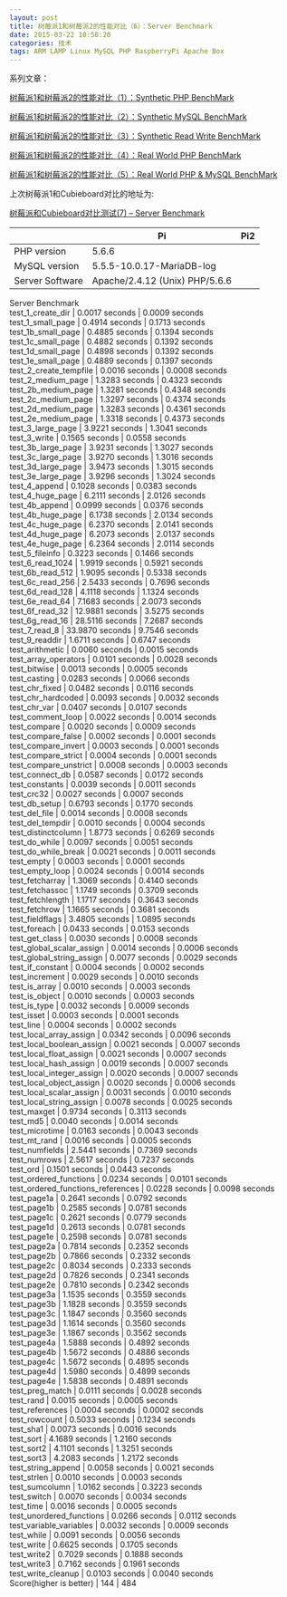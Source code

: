 ```yaml
---
layout: post
title: 树莓派1和树莓派2的性能对比（6）：Server Benchmark
date: 2015-03-22 10:58:20
categories: 技术
tags: ARM LAMP Linux MySQL PHP RaspberryPi Apache Box
---
```

系列文章：  
  
[树莓派1和树莓派2的性能对比（1）：Synthetic PHP BenchMark](http://just4fun.cn/2015/03/22/benchmark-between-rpi-and-rpi2-1-synthetic-php-benchmark.html)

[树莓派1和树莓派2的性能对比（2）：Synthetic MySQL BenchMark](http://just4fun.cn/2015/03/22/benchmark-between-rpi-and-rpi2-2-synthetic-mysql-benchmark.html)

[树莓派1和树莓派2的性能对比（3）：Synthetic Read Write BenchMark](http://just4fun.cn/2015/03/22/benchmark-between-rpi-and-rpi2-3-synthetic-read-write-benchmark.html)

[树莓派1和树莓派2的性能对比（4）：Real World PHP BenchMark](http://just4fun.cn/2015/03/22/benchmark-between-rpi-and-rpi2-4-real-world-php-benchmark.html)

[树莓派1和树莓派2的性能对比（5）：Real World PHP & MySQL BenchMark](http://just4fun.cn/2015/03/22/benchmark-between-rpi-and-rpi2-5-real-world-php-and-mysql-benchmark.html)

上次树莓派1和Cubieboard对比的地址为:

[树莓派和Cubieboard对比测试(7) – Server Benchmark](http://just4fun.cn/?p=613)

|  | Pi | Pi2  |
|---|---|---|  
PHP version | 5.6.6  
MySQL version | 5.5.5-10.0.17-MariaDB-log  
Server Software | Apache/2.4.12 (Unix) PHP/5.6.6  
Server Benchmark  
test_1_create_dir | 0.0017 seconds | 0.0009 seconds  
test_1_small_page | 0.4914 seconds | 0.1713 seconds  
test_1b_small_page | 0.4885 seconds | 0.1394 seconds  
test_1c_small_page | 0.4882 seconds | 0.1392 seconds  
test_1d_small_page | 0.4898 seconds | 0.1392 seconds  
test_1e_small_page | 0.4889 seconds | 0.1397 seconds  
test_2_create_tempfile | 0.0016 seconds | 0.0008 seconds  
test_2_medium_page | 1.3283 seconds | 0.4323 seconds  
test_2b_medium_page | 1.3281 seconds | 0.4348 seconds  
test_2c_medium_page | 1.3297 seconds | 0.4374 seconds  
test_2d_medium_page | 1.3283 seconds | 0.4361 seconds  
test_2e_medium_page | 1.3318 seconds | 0.4373 seconds  
test_3_large_page | 3.9221 seconds | 1.3041 seconds  
test_3_write | 0.1565 seconds | 0.0558 seconds  
test_3b_large_page | 3.9231 seconds | 1.3027 seconds  
test_3c_large_page | 3.9270 seconds | 1.3016 seconds  
test_3d_large_page | 3.9473 seconds | 1.3015 seconds  
test_3e_large_page | 3.9296 seconds | 1.3024 seconds  
test_4_append | 0.1028 seconds | 0.0383 seconds  
test_4_huge_page | 6.2111 seconds | 2.0126 seconds  
test_4b_append | 0.0999 seconds | 0.0376 seconds  
test_4b_huge_page | 6.1738 seconds | 2.0134 seconds  
test_4c_huge_page | 6.2370 seconds | 2.0141 seconds  
test_4d_huge_page | 6.2073 seconds | 2.0137 seconds  
test_4e_huge_page | 6.2364 seconds | 2.0114 seconds  
test_5_fileinfo | 0.3223 seconds | 0.1466 seconds  
test_6_read_1024 | 1.9919 seconds | 0.5921 seconds  
test_6b_read_512 | 1.9095 seconds | 0.5338 seconds  
test_6c_read_256 | 2.5433 seconds | 0.7696 seconds  
test_6d_read_128 | 4.1118 seconds | 1.1324 seconds  
test_6e_read_64 | 7.1683 seconds | 2.0073 seconds  
test_6f_read_32 | 12.9881 seconds | 3.5275 seconds  
test_6g_read_16 | 28.5116 seconds | 7.2687 seconds  
test_7_read_8 | 33.9870 seconds | 9.7546 seconds  
test_9_readdir | 1.6711 seconds | 0.6747 seconds  
test_arithmetic | 0.0060 seconds | 0.0015 seconds  
test_array_operators | 0.0101 seconds | 0.0028 seconds  
test_bitwise | 0.0013 seconds | 0.0005 seconds  
test_casting | 0.0283 seconds | 0.0066 seconds  
test_chr_fixed | 0.0482 seconds | 0.0116 seconds  
test_chr_hardcoded | 0.0093 seconds | 0.0032 seconds  
test_chr_var | 0.0407 seconds | 0.0107 seconds  
test_comment_loop | 0.0022 seconds | 0.0014 seconds  
test_compare | 0.0020 seconds | 0.0009 seconds  
test_compare_false | 0.0002 seconds | 0.0001 seconds  
test_compare_invert | 0.0003 seconds | 0.0001 seconds  
test_compare_strict | 0.0004 seconds | 0.0001 seconds  
test_compare_unstrict | 0.0008 seconds | 0.0003 seconds  
test_connect_db | 0.0587 seconds | 0.0172 seconds  
test_constants | 0.0039 seconds | 0.0011 seconds  
test_crc32 | 0.0027 seconds | 0.0007 seconds  
test_db_setup | 0.6793 seconds | 0.1770 seconds  
test_del_file | 0.0014 seconds | 0.0008 seconds  
test_del_tempdir | 0.0010 seconds | 0.0004 seconds  
test_distinctcolumn | 1.8773 seconds | 0.6269 seconds  
test_do_while | 0.0097 seconds | 0.0051 seconds  
test_do_while_break | 0.0021 seconds | 0.0011 seconds  
test_empty | 0.0003 seconds | 0.0001 seconds  
test_empty_loop | 0.0024 seconds | 0.0014 seconds  
test_fetcharray | 1.3069 seconds | 0.4140 seconds  
test_fetchassoc | 1.1749 seconds | 0.3709 seconds  
test_fetchlength | 1.1717 seconds | 0.3643 seconds  
test_fetchrow | 1.1665 seconds | 0.3681 seconds  
test_fieldflags | 3.4805 seconds | 1.0895 seconds  
test_foreach | 0.0433 seconds | 0.0153 seconds  
test_get_class | 0.0030 seconds | 0.0008 seconds  
test_global_scalar_assign | 0.0014 seconds | 0.0006 seconds  
test_global_string_assign | 0.0077 seconds | 0.0029 seconds  
test_if_constant | 0.0004 seconds | 0.0002 seconds  
test_increment | 0.0029 seconds | 0.0010 seconds  
test_is_array | 0.0010 seconds | 0.0003 seconds  
test_is_object | 0.0010 seconds | 0.0003 seconds  
test_is_type | 0.0032 seconds | 0.0009 seconds  
test_isset | 0.0003 seconds | 0.0001 seconds  
test_line | 0.0004 seconds | 0.0002 seconds  
test_local_array_assign | 0.0342 seconds | 0.0096 seconds  
test_local_boolean_assign | 0.0021 seconds | 0.0007 seconds  
test_local_float_assign | 0.0021 seconds | 0.0007 seconds  
test_local_hash_assign | 0.0019 seconds | 0.0007 seconds  
test_local_integer_assign | 0.0020 seconds | 0.0007 seconds  
test_local_object_assign | 0.0020 seconds | 0.0006 seconds  
test_local_scalar_assign | 0.0031 seconds | 0.0010 seconds  
test_local_string_assign | 0.0078 seconds | 0.0025 seconds  
test_maxget | 0.9734 seconds | 0.3113 seconds  
test_md5 | 0.0040 seconds | 0.0014 seconds  
test_microtime | 0.0163 seconds | 0.0043 seconds  
test_mt_rand | 0.0016 seconds | 0.0005 seconds  
test_numfields | 2.5441 seconds | 0.7369 seconds  
test_numrows | 2.5617 seconds | 0.7237 seconds  
test_ord | 0.1501 seconds | 0.0443 seconds  
test_ordered_functions | 0.0234 seconds | 0.0101 seconds  
test_ordered_functions_references | 0.0228 seconds | 0.0098 seconds  
test_page1a | 0.2641 seconds | 0.0792 seconds  
test_page1b | 0.2585 seconds | 0.0781 seconds  
test_page1c | 0.2621 seconds | 0.0779 seconds  
test_page1d | 0.2613 seconds | 0.0781 seconds  
test_page1e | 0.2598 seconds | 0.0781 seconds  
test_page2a | 0.7814 seconds | 0.2352 seconds  
test_page2b | 0.7866 seconds | 0.2332 seconds  
test_page2c | 0.8034 seconds | 0.2333 seconds  
test_page2d | 0.7826 seconds | 0.2341 seconds  
test_page2e | 0.7810 seconds | 0.2342 seconds  
test_page3a | 1.1535 seconds | 0.3559 seconds  
test_page3b | 1.1828 seconds | 0.3559 seconds  
test_page3c | 1.1847 seconds | 0.3560 seconds  
test_page3d | 1.1614 seconds | 0.3560 seconds  
test_page3e | 1.1867 seconds | 0.3562 seconds  
test_page4a | 1.5888 seconds | 0.4892 seconds  
test_page4b | 1.5672 seconds | 0.4886 seconds  
test_page4c | 1.5672 seconds | 0.4895 seconds  
test_page4d | 1.5980 seconds | 0.4899 seconds  
test_page4e | 1.5838 seconds | 0.4891 seconds  
test_preg_match | 0.0111 seconds | 0.0028 seconds  
test_rand | 0.0015 seconds | 0.0005 seconds  
test_references | 0.0004 seconds | 0.0002 seconds  
test_rowcount | 0.5033 seconds | 0.1234 seconds  
test_sha1 | 0.0073 seconds | 0.0016 seconds  
test_sort | 4.1689 seconds | 1.2160 seconds  
test_sort2 | 4.1101 seconds | 1.3251 seconds  
test_sort3 | 4.2083 seconds | 1.2172 seconds  
test_string_append | 0.0058 seconds | 0.0021 seconds  
test_strlen | 0.0010 seconds | 0.0003 seconds  
test_sumcolumn | 1.0162 seconds | 0.3223 seconds  
test_switch | 0.0070 seconds | 0.0034 seconds  
test_time | 0.0016 seconds | 0.0005 seconds  
test_unordered_functions | 0.0266 seconds | 0.0112 seconds  
test_variable_variables | 0.0032 seconds | 0.0009 seconds  
test_while | 0.0091 seconds | 0.0056 seconds  
test_write | 0.6625 seconds | 0.1705 seconds  
test_write2 | 0.7029 seconds | 0.1888 seconds  
test_write3 | 0.7162 seconds | 0.1961 seconds  
test_write_cleanup | 0.0103 seconds | 0.0040 seconds  
Score(higher is better) | 144 | 484
